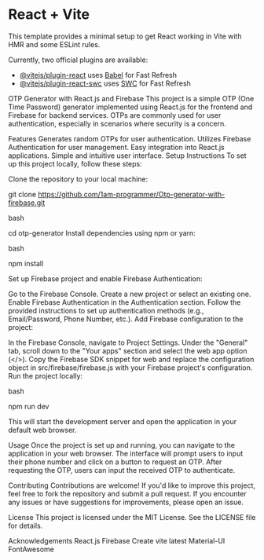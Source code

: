 # React + Vite

This template provides a minimal setup to get React working in Vite with HMR and some ESLint rules.

Currently, two official plugins are available:

- [@vitejs/plugin-react](https://github.com/vitejs/vite-plugin-react/blob/main/packages/plugin-react/README.md) uses [Babel](https://babeljs.io/) for Fast Refresh
- [@vitejs/plugin-react-swc](https://github.com/vitejs/vite-plugin-react-swc) uses [SWC](https://swc.rs/) for Fast Refresh


OTP Generator with React.js and Firebase
This project is a simple OTP (One Time Password) generator implemented using React.js for the frontend and Firebase for backend services. OTPs are commonly used for user authentication, especially in scenarios where security is a concern.

Features
Generates random OTPs for user authentication.
Utilizes Firebase Authentication for user management.
Easy integration into React.js applications.
Simple and intuitive user interface.
Setup Instructions
To set up this project locally, follow these steps:

Clone the repository to your local machine:


git clone https://github.com/1am-programmer/Otp-generator-with-firebase.git

bash

cd otp-generator
Install dependencies using npm or yarn:

bash

npm install

Set up Firebase project and enable Firebase Authentication:

Go to the Firebase Console.
Create a new project or select an existing one.
Enable Firebase Authentication in the Authentication section.
Follow the provided instructions to set up authentication methods (e.g., Email/Password, Phone Number, etc.).
Add Firebase configuration to the project:

In the Firebase Console, navigate to Project Settings.
Under the "General" tab, scroll down to the "Your apps" section and select the web app option (</>).
Copy the Firebase SDK snippet for web and replace the configuration object in src/firebase/firebase.js with your Firebase project's configuration.
Run the project locally:

bash

npm run dev

This will start the development server and open the application in your default web browser.

Usage
Once the project is set up and running, you can navigate to the application in your web browser. The interface will prompt users to input their phone number and click on a button to request an OTP. After requesting the OTP, users can input the received OTP to authenticate.

Contributing
Contributions are welcome! If you'd like to improve this project, feel free to fork the repository and submit a pull request. If you encounter any issues or have suggestions for improvements, please open an issue.

License
This project is licensed under the MIT License. See the LICENSE file for details.

Acknowledgements
React.js
Firebase
Create vite latest
Material-UI
FontAwesome





